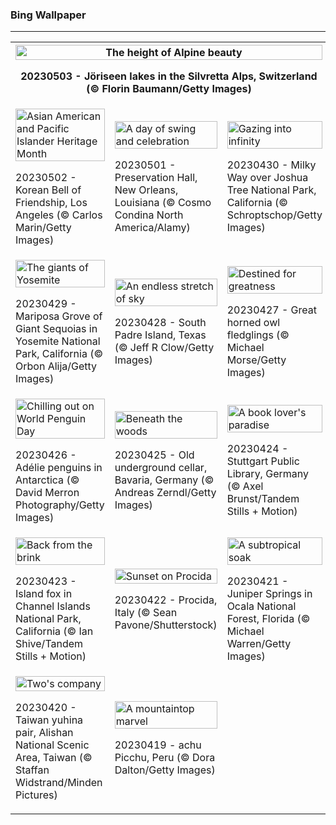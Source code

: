 <h3>
 Bing Wallpaper
</h3>
<hr/>
<table>
<tr>
<th colspan="3">
<img alt="The height of Alpine beauty" src="https://www.bing.com/th?id=OHR.KlostersSerneus_EN-US9360254697_UHD.jpg&amp;rf=LaDigue_UHD.jpg&amp;pid=hp&amp;w=3840&amp;h=2160&amp;rs=1&amp;c=4" width="100%"/><p>20230503 - Jöriseen lakes in the Silvretta Alps, Switzerland (© Florin Baumann/Getty Images)</p></th>
</tr>
<tr>
<td><img alt="Asian American and Pacific Islander Heritage Month" src="https://www.bing.com/th?id=OHR.KoreanBell_EN-US9211069806_UHD.jpg&amp;rf=LaDigue_UHD.jpg&amp;pid=hp&amp;w=3840&amp;h=2160&amp;rs=1&amp;c=4" width="100%"/><p>20230502 - Korean Bell of Friendship, Los Angeles (© Carlos Marin/Getty Images)</p></td>
<td><img alt="A day of swing and celebration" src="https://www.bing.com/th?id=OHR.ExteriorPreservationHall_EN-US9095698933_UHD.jpg&amp;rf=LaDigue_UHD.jpg&amp;pid=hp&amp;w=3840&amp;h=2160&amp;rs=1&amp;c=4" width="100%"/><p>20230501 - Preservation Hall, New Orleans, Louisiana (© Cosmo Condina North America/Alamy)</p></td>
<td><img alt="Gazing into infinity" src="https://www.bing.com/th?id=OHR.JTNPMilkyWay_EN-US8982229546_UHD.jpg&amp;rf=LaDigue_UHD.jpg&amp;pid=hp&amp;w=3840&amp;h=2160&amp;rs=1&amp;c=4" width="100%"/><p>20230430 - Milky Way over Joshua Tree National Park, California (© Schroptschop/Getty Images)</p></td>
</tr>
<tr>
<td><img alt="The giants of Yosemite" src="https://www.bing.com/th?id=OHR.MariposaGrove_EN-US0790407793_UHD.jpg&amp;rf=LaDigue_UHD.jpg&amp;pid=hp&amp;w=3840&amp;h=2160&amp;rs=1&amp;c=4" width="100%"/><p>20230429 - Mariposa Grove of Giant Sequoias in Yosemite National Park, California (© Orbon Alija/Getty Images)</p></td>
<td><img alt="An endless stretch of sky" src="https://www.bing.com/th?id=OHR.SouthPadre_EN-US8601972598_UHD.jpg&amp;rf=LaDigue_UHD.jpg&amp;pid=hp&amp;w=3840&amp;h=2160&amp;rs=1&amp;c=4" width="100%"/><p>20230428 - South Padre Island, Texas (© Jeff R Clow/Getty Images)</p></td>
<td><img alt="Destined for greatness" src="https://www.bing.com/th?id=OHR.GHOAudubonDay_EN-US1034364185_UHD.jpg&amp;rf=LaDigue_UHD.jpg&amp;pid=hp&amp;w=3840&amp;h=2160&amp;rs=1&amp;c=4" width="100%"/><p>20230427 - Great horned owl fledglings (© Michael Morse/Getty Images)</p></td>
</tr>
<tr>
<td><img alt="Chilling out on World Penguin Day" src="https://www.bing.com/th?id=OHR.AdelieWPD_EN-US5175747404_UHD.jpg&amp;rf=LaDigue_UHD.jpg&amp;pid=hp&amp;w=3840&amp;h=2160&amp;rs=1&amp;c=4" width="100%"/><p>20230426 - Adélie penguins in Antarctica (© David Merron Photography/Getty Images)</p></td>
<td><img alt="Beneath the woods" src="https://www.bing.com/th?id=OHR.FranconianWineCellar_EN-US3287515626_UHD.jpg&amp;rf=LaDigue_UHD.jpg&amp;pid=hp&amp;w=3840&amp;h=2160&amp;rs=1&amp;c=4" width="100%"/><p>20230425 - Old underground cellar, Bavaria, Germany (© Andreas Zerndl/Getty Images)</p></td>
<td><img alt="A book lover's paradise" src="https://www.bing.com/th?id=OHR.StuttgartPublicLibrary_EN-US3925069856_UHD.jpg&amp;rf=LaDigue_UHD.jpg&amp;pid=hp&amp;w=3840&amp;h=2160&amp;rs=1&amp;c=4" width="100%"/><p>20230424 - Stuttgart Public Library, Germany (© Axel Brunst/Tandem Stills + Motion)</p></td>
</tr>
<tr>
<td><img alt="Back from the brink" src="https://www.bing.com/th?id=OHR.EarthDayFox_EN-US3922955169_UHD.jpg&amp;rf=LaDigue_UHD.jpg&amp;pid=hp&amp;w=3840&amp;h=2160&amp;rs=1&amp;c=4" width="100%"/><p>20230423 - Island fox in Channel Islands National Park, California (© Ian Shive/Tandem Stills + Motion)</p></td>
<td><img alt="Sunset on Procida" src="https://www.bing.com/th?id=OHR.ProcidaItaly_EN-US6282924427_UHD.jpg&amp;rf=LaDigue_UHD.jpg&amp;pid=hp&amp;w=3840&amp;h=2160&amp;rs=1&amp;c=4" width="100%"/><p>20230422 - Procida, Italy (© Sean Pavone/Shutterstock)</p></td>
<td><img alt="A subtropical soak" src="https://www.bing.com/th?id=OHR.OcalaNF_EN-US5881034085_UHD.jpg&amp;rf=LaDigue_UHD.jpg&amp;pid=hp&amp;w=3840&amp;h=2160&amp;rs=1&amp;c=4" width="100%"/><p>20230421 - Juniper Springs in Ocala National Forest, Florida (© Michael Warren/Getty Images)</p></td>
</tr>
<tr><td><img alt="Two's company" src="https://www.bing.com/th?id=OHR.TaiwanYuhina_EN-US1768443431_UHD.jpg&amp;rf=LaDigue_UHD.jpg&amp;pid=hp&amp;w=3840&amp;h=2160&amp;rs=1&amp;c=4" width="100%"/><p>20230420 - Taiwan yuhina pair, Alishan National Scenic Area, Taiwan (© Staffan Widstrand/Minden Pictures)</p></td><td><img alt="A mountaintop marvel" src="https://www.bing.com/th?id=OHR.MPPUnesco_EN-US8204922969_UHD.jpg&amp;rf=LaDigue_UHD.jpg&amp;pid=hp&amp;w=3840&amp;h=2160&amp;rs=1&amp;c=4" width="100%"/><p>20230419 - achu Picchu, Peru (© Dora Dalton/Getty Images)</p></td><td></td></tr></table>
